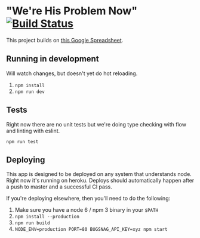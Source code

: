 # "We're His Problem Now" [![Build Status](https://travis-ci.org/demands/hisproblemnow.svg?branch=master)](https://travis-ci.org/demands/hisproblemnow)

This project builds on [this Google Spreadsheet](https://docs.google.com/spreadsheets/d/174f0WBSVNSdcQ5_S6rWPGB3pNCsruyyM_ZRQ6QUhGmo/htmlview?usp=sharing&sle=true).

## Running in development

Will watch changes, but doesn't yet do hot reloading.

1. `npm install`
2. `npm run dev`

## Tests

Right now there are no unit tests but we're doing type checking with flow and linting with eslint.

```
npm run test
```

## Deploying

This app is designed to be deployed on any system that understands node. Right now it's running on heroku. Deploys should automatically happen after a push to master and a successful CI pass.

If you're deploying elsewhere, then you'll need to do the following:

1. Make sure you have a node 6 / npm 3 binary in your `$PATH`
2. `npm install --production`
3. `npm run build`
4. `NODE_ENV=production PORT=80 BUGSNAG_API_KEY=xyz npm start`

